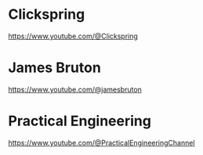# Clickspring
https://www.youtube.com/@Clickspring
# James Bruton
https://www.youtube.com/@jamesbruton
# Practical Engineering
https://www.youtube.com/@PracticalEngineeringChannel
